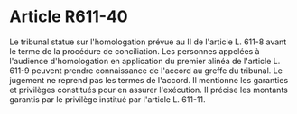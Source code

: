 # Article R611-40

Le tribunal statue sur l'homologation prévue au II de l'article L. 611-8 avant le terme de la procédure de conciliation.   Les personnes appelées à l'audience d'homologation en application du premier alinéa de l'article L. 611-9 peuvent prendre connaissance de l'accord au greffe du tribunal.   Le jugement ne reprend pas les termes de l'accord. Il mentionne les garanties et privilèges constitués pour en assurer l'exécution. Il précise les montants garantis par le privilège institué par l'article L. 611-11.